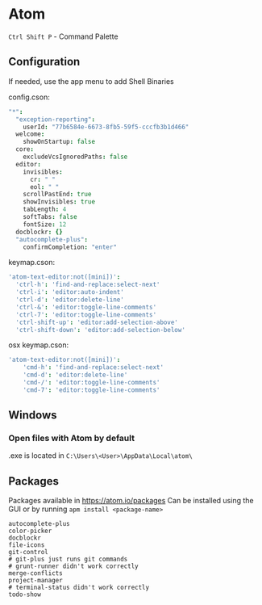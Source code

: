 # Atom

`Ctrl Shift P` - Command Palette

## Configuration

If needed, use the app menu to add Shell Binaries

config.cson:

```cson
"*":
  "exception-reporting":
    userId: "77b6584e-6673-8fb5-59f5-cccfb3b1d466"
  welcome:
    showOnStartup: false
  core:
    excludeVcsIgnoredPaths: false
  editor:
    invisibles:
      cr: " "
      eol: " "
    scrollPastEnd: true
    showInvisibles: true
    tabLength: 4
    softTabs: false
    fontSize: 12
  docblockr: {}
  "autocomplete-plus":
    confirmCompletion: "enter"
```

keymap.cson:

```cson
'atom-text-editor:not([mini])':
  'ctrl-h': 'find-and-replace:select-next'
  'ctrl-i': 'editor:auto-indent'
  'ctrl-d': 'editor:delete-line'
  'ctrl-&': 'editor:toggle-line-comments'
  'ctrl-7': 'editor:toggle-line-comments'
  'ctrl-shift-up': 'editor:add-selection-above'
  'ctrl-shift-down': 'editor:add-selection-below'
```

osx keymap.cson:

```cson
'atom-text-editor:not([mini])':
    'cmd-h': 'find-and-replace:select-next'
    'cmd-d': 'editor:delete-line'
    'cmd-/': 'editor:toggle-line-comments'
    'cmd-7': 'editor:toggle-line-comments'
```

## Windows

### Open files with Atom by default
.exe is located in `C:\Users\<User>\AppData\Local\atom\`

## Packages
Packages available in https://atom.io/packages
Can be installed using the GUI or by running
`apm install <package-name>`

```
autocomplete-plus
color-picker
docblockr
file-icons
git-control
# git-plus just runs git commands
# grunt-runner didn't work correctly
merge-conflicts
project-manager
# terminal-status didn't work correctly
todo-show
```
